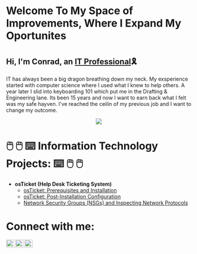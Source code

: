 <h1>Welcome To My Space of Improvements, Where I Expand My Oportunites<h1>
     
 
 <h2>Hi, I'm Conrad, an <a href="https://linkedin.com/in/Josh">IT Professional</a>🎗️</h2>
     <p> IT has always been a big dragon breathing down my neck. My exsperience started with computer science where I used what I knew to help others. A year later I slid into keyboarding 101 which put me in the Drafting & Engineering lane. Its been 15 years and now I want to earn back what I felt was my safe hayven. I've reached the ceilin of my previous job and I want to change my outcome.</p>
     
 <p align="center"><img src="https://i.imgur.com/qxdhU9F.jpg"><alt="bridge"/></p>




 

<h1>🖱️ 🖱️ ⌨️ Information Technology Projects: ⌨️ 🖱️ 🖱️ </h1>


- <b>osTicket (Help Desk Ticketing System)</b>
  - [osTicket: Prerequisites and Installation](https://github.com/ConradTruesdale/osticket-prereqs)
  - [osTicket: Post-Installation Configuration](https://github.com/ConradTruesdale/PostInstallConfiguration)
  - [Network Security Groups (NSGs) and Inspecting Network Protocols](https://github.com/ConradTruesdale/Azure-Network-Protocol)

<h1>Connect with me:</h1>

[<img align="left" alt="Josh | Twitter" width="22px" src="https://cdn.jsdelivr.net/npm/simple-icons@v3/icons/twitter.svg" />][twitter]
[<img align="left" alt="Josh | LinkedIn" width="22px" src="https://cdn.jsdelivr.net/npm/simple-icons@v3/icons/linkedin.svg" />][linkedin]
[<img align="left" alt="Josh | Instagram" width="22px" src="https://cdn.jsdelivr.net/npm/simple-icons@v3/icons/instagram.svg" />][instagram]

[twitter]: https://twitter.com/Josh
[instagram]: https://www.instagram.com/Josh
[linkedin]: https://linkedin.com/in/Josh
